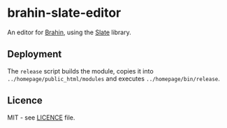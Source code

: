 # brahin-slate-editor

An editor for [Brahin](https://brahin.online/),
using the [Slate](https://www.slatejs.org/) library.

## Deployment

The `release` script builds the module, copies it into `../homepage/public_html/modules`
and executes `../homepage/bin/release`.

## Licence

MIT - see [LICENCE](./LICENCE) file.
